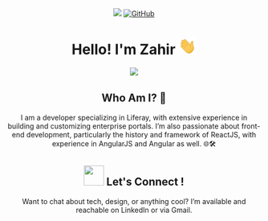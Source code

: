 <div  align="center" >
<img src="https://media.giphy.com/media/VgCDAzcKvsR6OM0uWg/giphy.gif" width="50" />
<a href="https://github.com/ZahirHaniche-dev"><img src="https://img.shields.io/github/followers/PluckyPrecious.svg?label=GitHub&style=social" alt="GitHub"></a>
</div>
<!-- heading -->

<div align="center">
 
# Hello! I'm Zahir <img width="35" src="https://github.com/1999AZZAR/1999AZZAR/blob/main/resources/img/waving.gif">
</div>
<div align="center"><img src="https://readme-typing-svg.herokuapp.com/?color=00FF00&size=30&center=true&vCenter=true&width=500&height=30&lines=I'm+a...;IT+Consultant;Software+Developer;Liferay+Developer"/>
</div>

<!-- About Me -->
<div align="center">
  <h2> <a target="blank">  Who Am I? 🚀 </a> </h2>
</div>

<div align="center">
  <p>I am a developer specializing in Liferay, with extensive experience in building and customizing enterprise portals. I’m also passionate about front-end development, particularly the history and framework of ReactJS, with experience in AngularJS and Angular as well. 🌐🛠️</p>
</div>

<!-- Contact me -->

 <div align="center">
  <h2> 
    <a target="blank"> 
      <img src="https://media1.giphy.com/media/IqgySmxEgP0rs40ZMB/giphy.gif?cid=ecf05e47e7dvfufx9t47q5pf2065hf6mr8dmr8y2yrq8o3su&rid=giphy.gif&ct=s" height="40" width="40" />
      Let's Connect !  
    </a>
  </h2>
  <p>Want to chat about tech, design, or anything cool? I’m available and reachable on LinkedIn or via Gmail.</p>
</div>

</div>
